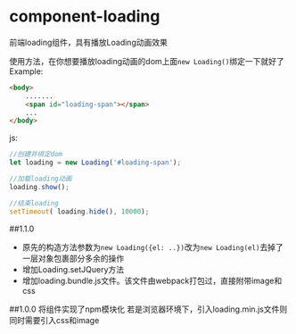 # component-loading
前端loading组件，具有播放Loading动画效果

使用方法，在你想要播放loading动画的dom上面`new Loading()`绑定一下就好了
Example:
```html
<body>
    .......
    <span id="loading-span"></span>
    ...
</body>
```
js:
```javascript
//创建并绑定dom
let loading = new Loading('#loading-span');

//加载loading动画
loading.show();

//结束loading
setTimeout( loading.hide(), 10000);
```

##1.1.0
+ 原先的构造方法参数为`new Loading({el: ..})`改为`new Loading(el)`去掉了一层对象包裹部分多余的操作
+ 增加Loading.setJQuery方法
+ 增加loading.bundle.js文件。该文件由webpack打包过，直接附带image和css

##1.0.0
将组件实现了npm模块化
若是浏览器环境下，引入loading.min.js文件则同时需要引入css和image